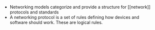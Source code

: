 - Networking models categorize and provide a structure for [[network]] protocols and standards
- A networking protocol is a set of rules defining how devices and software should work. These are logical rules.